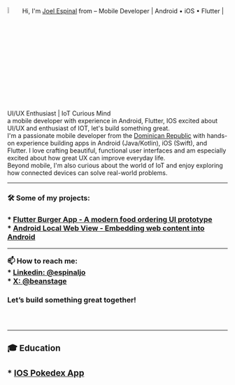 
<img src="https://raw.githubusercontent.com/MartinHeinz/MartinHeinz/master/wave.gif" width="6%" height="6%"/>
  Hi, I'm   <a href="https://www.linkedin.com/in/espinaljo"> Joel Espinal<a/> from – Mobile Developer | Android • iOS • Flutter | UI/UX Enthusiast | IoT Curious Mind
<br/>   
  a mobile developer with experience in Android, Flutter, IOS excited about UI/UX and enthusiast of IOT, let's build something great.
<br/>
  I'm a passionate mobile developer from the <a href="https://www.google.com/search?q=dominican+republic&rlz=1C5CHFA_enDO1083DO1083&oq=dominican+republic&gs_lcrp=EgZjaHJvbWUyBggAEEUYOTIHCAEQLhiABDIGCAIQRRhAMggIAxBFGCcYOzIGCAQQRRg7Mg0IBRAAGJECGIAEGIoFMg0IBhAAGJECGIAEGIoFMg0IBxAAGJECGIAEGIoF0gEIMzY5MWowajeoAgCwAgA&sourceid=chrome&ie=UTF-8">Dominican Republic<a/> with hands-on experience building apps in Android (Java/Kotlin), iOS (Swift), and Flutter. I love crafting beautiful, functional     user interfaces and am especially excited about how great UX can improve everyday life.
<br/>
Beyond mobile, I'm also curious about the world of IoT and enjoy exploring how connected devices can solve real-world problems.
<br/>
<hr/>
<h3>🛠️ Some of my projects:<h3/>
  * <a href="https://github.com/JoelEspinal/burger_app">Flutter Burger App - A modern food ordering UI prototype<a/>
  <br/>
  * <a href="https://github.com/JoelEspinal/android_local_webview">Android Local Web View - Embedding web content into Android<a/>
<br/>
<hr/>
  📫 How to reach me: 
  <br/>
      * <a href="https://www.linkedin.com/in/espinaljo">Linkedin: @espinaljo<a/>
  <br/>
      * <a href="https://x.com/beanstage">X: @beanstage<a/>
<br/>
<h4>
  Let’s build something great together!
<h4/>
  
<br/>
<hr/>

<h3>🎓 Education<h3/>
  * <a href="https://github.com/JoelEspinal/Dex">IOS Pokedex App<a/>
 
<!---
JoelEspinal/JoelEspinal is a ✨ special ✨ repository because its `README.md` (this file) appears on your GitHub profile.
You can click the Preview link to take a look at your changes.
--->
